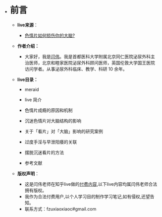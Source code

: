 - # 前言

  - **live来源**：
    - [色情片如何损伤你的大脑? ](https://www.zhihu.com/lives/938729029810073600/messages)

    	

  - **作者介绍：**
    - 大家好，我是[闫伟](https://www.zhihu.com/people/hai-dao-chuan-shui-shou-5355/activities)。我是首都医科大学附属北京同仁医院泌尿外科主治医师，北京和睦家医院泌尿外科顾问医师，英国伦敦大学国王医院访问学者。从事泌尿外科临床、教学、科研 10 余年。 

    	

  - **live目录：**
    - meraid

    - live 简介

    - 色情片成瘾的原因和机制

    - 沉迷色情片对大脑结构的影响

    - 关于「看片」对「大脑」影响的研究案例 

    - 过度手淫与早泄阳痿的关联

    - 摆脱沉迷看片的方法

    - 参考文献

    	

  - **版权声明**：

  	- 这是闫伟老师在知乎live做的[付费内容](https://www.zhihu.com/lives/938729029810073600),以下live内容均属闫伟老师合法拥有版权。
  	- 我作为合法付费用户,以个人学习目的制作学习笔记,如有侵权,还望告知。
  	- 联系方式：fzuxiaoxiaoc#gmail.com

